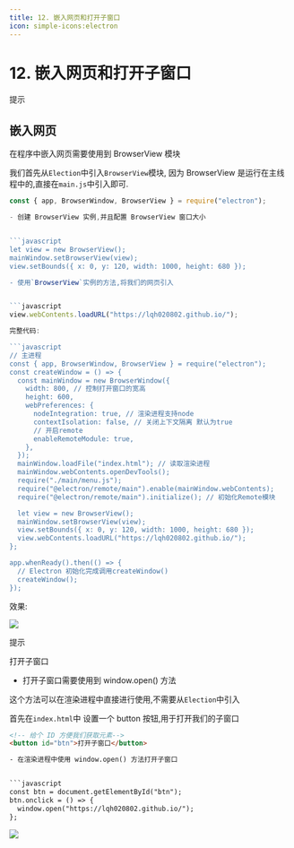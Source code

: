 ```yaml
---
title: 12. 嵌入网页和打开子窗口
icon: simple-icons:electron
---
```


# 12. 嵌入网页和打开子窗口



提示

嵌入网页
- 

在程序中嵌入网页需要使用到 BrowserView 模块

我们首先从`Election`中引入`BrowserView`模块, 因为 BrowserView 是运行在主线程中的,直接在`main.js`中引入即可.


```javascript
const { app, BrowserWindow, BrowserView } = require("electron");

- 创建 BrowserView 实例,并且配置 BrowserView 窗口大小


```javascript
let view = new BrowserView();
mainWindow.setBrowserView(view);
view.setBounds({ x: 0, y: 120, width: 1000, height: 680 });

- 使用`BrowserView`实例的方法,将我们的网页引入


```javascript
view.webContents.loadURL("https://lqh020802.github.io/");

完整代码:

```javascript
// 主进程
const { app, BrowserWindow, BrowserView } = require("electron");
const createWindow = () => {
  const mainWindow = new BrowserWindow({
    width: 800, // 控制打开窗口的宽高
    height: 600,
    webPreferences: {
      nodeIntegration: true, // 渲染进程支持node
      contextIsolation: false, // 关闭上下文隔离 默认为true
      // 开启remote
      enableRemoteModule: true,
    },
  });
  mainWindow.loadFile("index.html"); // 读取渲染进程
  mainWindow.webContents.openDevTools();
  require("./main/menu.js");
  require("@electron/remote/main").enable(mainWindow.webContents);
  require("@electron/remote/main").initialize(); // 初始化Remote模块

  let view = new BrowserView();
  mainWindow.setBrowserView(view);
  view.setBounds({ x: 0, y: 120, width: 1000, height: 680 });
  view.webContents.loadURL("https://lqh020802.github.io/");
};

app.whenReady().then(() => {
  // Electron 初始化完成调用createWindow()
  createWindow();
});
```
效果:


![](/Electron/引入网页.jpg)

提示

打开子窗口
- 打开子窗口需要使用到 window.open() 方法

这个方法可以在渲染进程中直接进行使用,不需要从`Election`中引入

首先在`index.html`中 设置一个 button 按钮,用于打开我们的子窗口

```html
<!-- 给个 ID 方便我们获取元素-->
<button id="btn">打开子窗口</button>

- 在渲染进程中使用 window.open() 方法打开子窗口


```javascript
const btn = document.getElementById("btn");
btn.onclick = () => {
  window.open("https://lqh020802.github.io/");
};
```
![](/Electron/子窗口.jpg)